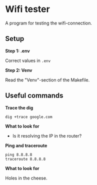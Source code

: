 # Wifi tester

A program for testing the wifi-connection.

## Setup

**Step 1: .env**

Correct values in `.env`

**Step 2: Venv**

Read the "Venv"-section of the Makefile.

## Useful commands

**Trace the dig**

```
dig +trace google.com
```

**What to look for**

- Is it resolving the IP in the router? 

**Ping and traceroute**

```
ping 8.8.8.8
traceroute 8.8.8.8
```

**What to look for**

Holes in the cheese.
